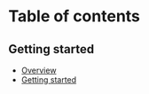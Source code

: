 # Table of contents

## Getting started

* [Overview](README.md)
* [Getting started](getting-started/getting-started.md)
